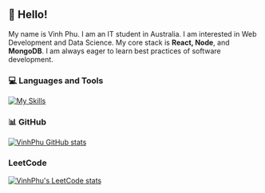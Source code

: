 ## 👋 Hello! 

My name is Vinh Phu. I am an IT student in Australia. I am interested in Web Development and Data Science. My core stack is **React, Node**, and **MongoDB**. I am always eager to learn best practices of software development.


### 💻 Languages and Tools 

[![My Skills](https://skillicons.dev/icons?i=html,css,js,py,react,nodejs,mongodb)](https://skillicons.dev)

### 📊 GitHub

[![VinhPhu GitHub stats](https://github-readme-stats.vercel.app/api?username=vinhphuphan&show_icons=true&icon_color=586069&text_color=586069&bg_color=fff&line_height=30&hide_title=true&title_color=0366d6)](https://github.com/anuraghazra/github-readme-stats)

### LeetCode

[![VinhPhu's LeetCode stats](https://leetcode-stats-six.vercel.app/api?username=vinhphuphan)](https://github.com/KnlnKS/leetcode-stats)

